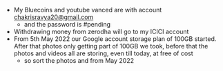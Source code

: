 - My Bluecoins and youtube vanced are with account chakrisravya20@gmail.com
	- and the password is #pending 
- Withdrawing money from zerodha will go to my ICICI account
- From 5th May 2022 our Google account storage plan of 100GB started. After that photos only getting part of 100GB we took, before that the photos and videos all are storing, even till today, at free of cost
	- so sort the photos and from May 2022
